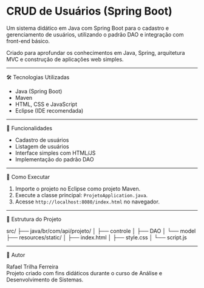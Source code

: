 # CRUD de Usuários (Spring Boot)

Um sistema didático em Java com Spring Boot para o cadastro e gerenciamento de usuários, utilizando o padrão DAO e integração com front-end básico.

Criado para aprofundar os conhecimentos em Java, Spring, arquitetura MVC e construção de aplicações web simples.

---

🛠️ Tecnologias Utilizadas

- Java (Spring Boot)
- Maven
- HTML, CSS e JavaScript
- Eclipse (IDE recomendada)

---

📌 Funcionalidades

- Cadastro de usuários
- Listagem de usuários
- Interface simples com HTML/JS
- Implementação do padrão DAO

---

🚀 Como Executar

1. Importe o projeto no Eclipse como projeto Maven.
2. Execute a classe principal: `ProjetoApplication.java`.
3. Acesse `http://localhost:8080/index.html` no navegador.

---

📁 Estrutura do Projeto

src/
├── java/br/com/api/projeto/
│ ├── controle
│ ├── DAO
│ └── model
├── resources/static/
│ ├── index.html
│ ├── style.css
│ └── script.js

---

👤 Autor

Rafael Trilha Ferreira  
Projeto criado com fins didáticos durante o curso de Análise e Desenvolvimento de Sistemas.